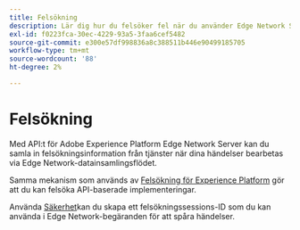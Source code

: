 ```yaml
---
title: Felsökning
description: Lär dig hur du felsöker fel när du använder Edge Network Server API.
exl-id: f0223fca-30ec-4229-93a5-3faa6cef5482
source-git-commit: e300e57df998836a8c388511b446e90499185705
workflow-type: tm+mt
source-wordcount: '88'
ht-degree: 2%

---
```


# Felsökning

Med API:t för Adobe Experience Platform Edge Network Server kan du samla in felsökningsinformation från tjänster när dina händelser bearbetas via Edge Network-datainsamlingsflödet.

Samma mekanism som används av [Felsökning för Experience Platform](https://experienceleague.adobe.com/docs/debugger-learn/tutorials/experience-platform-debugger/introduction-to-the-experience-platform-debugger.html) gör att du kan felsöka API-baserade implementeringar.

Använda [Säkerhet](../assurance/home.md)kan du skapa ett felsökningssessions-ID som du kan använda i Edge Network-begäranden för att spåra händelser.
